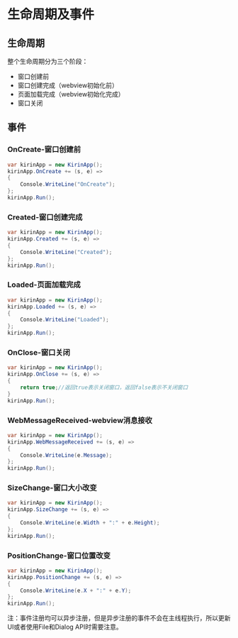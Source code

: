 # 生命周期及事件

## 生命周期
整个生命周期分为三个阶段：
- 窗口创建前
- 窗口创建完成（webview初始化前）
- 页面加载完成（webview初始化完成）
- 窗口关闭

## 事件
### OnCreate-窗口创建前
```csharp
var kirinApp = new KirinApp();
kirinApp.OnCreate += (s, e) =>
{
    Console.WriteLine("OnCreate");
};
kirinApp.Run();
```

### Created-窗口创建完成
```csharp
var kirinApp = new KirinApp();
kirinApp.Created += (s, e) =>
{
    Console.WriteLine("Created");
};
kirinApp.Run();
```

### Loaded-页面加载完成
```csharp
var kirinApp = new KirinApp();
kirinApp.Loaded += (s, e) =>
{
    Console.WriteLine("Loaded");
};
kirinApp.Run();
```

### OnClose-窗口关闭
```csharp
var kirinApp = new KirinApp();
kirinApp.OnClose += (s, e) =>
{
    return true;//返回true表示关闭窗口，返回false表示不关闭窗口
}
kirinApp.Run();
```

### WebMessageReceived-webview消息接收
```csharp
var kirinApp = new KirinApp();
kirinApp.WebMessageReceived += (s, e) =>
{
    Console.WriteLine(e.Message);
};
kirinApp.Run();
```

### SizeChange-窗口大小改变
```csharp
var kirinApp = new KirinApp();
kirinApp.SizeChange += (s, e) =>
{ 
    Console.WriteLine(e.Width + ":" + e.Height); 
};
kirinApp.Run();
```

### PositionChange-窗口位置改变
```csharp
var kirinApp = new KirinApp();
kirinApp.PositionChange += (s, e) =>
{
    Console.WriteLine(e.X + ":" + e.Y);
};
kirinApp.Run();
```

注：事件注册均可以异步注册，但是异步注册的事件不会在主线程执行，所以更新UI或者使用File和Dialog API时需要注意。
